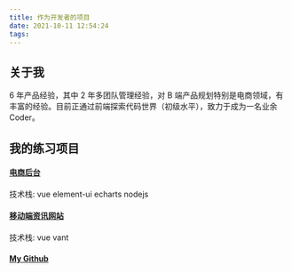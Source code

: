 ```yaml
---
title: 作为开发者的项目
date: 2021-10-11 12:54:24
tags:
---
```


## 关于我

6 年产品经验，其中 2 年多团队管理经验，对 B 端产品规划特别是电商领域，有丰富的经验。目前正通过前端探索代码世界（初级水平），致力于成为一名业余 Coder。

## 我的练习项目

#### [电商后台](http://47.108.236.228/vue-shop/)

技术栈: vue element-ui echarts nodejs

#### [移动端资讯网站](http://47.108.236.228/hm-toutiao/)

技术栈: vue vant

#### [My Github](https://github.com/wanderfour)
